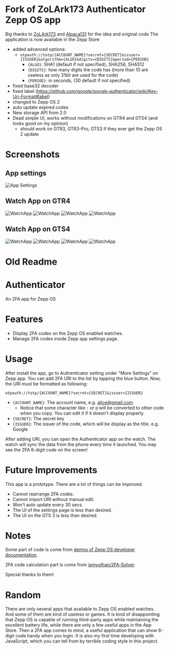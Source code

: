 # Fork of ZoLArk173 Authenticator Zepp OS app

Big thanks to [ZoLArk173](https://github.com/ZoLArk173) and [Alpaca131](https://github.com/Alpaca131) for the idea and original code
The application is now available in the Zepp Store

- added advanced options:
  - `otpauth://totp/{ACCOUNT_NAME}?secret={SECRET}&issuer={ISSUER}&algorithm={ALGO}&digits={DIGITS}&period={PERIOD}`
    - `{ALGO}`: SHA1 (default if not specified), SHA256, SHA512
    - `{DIGITS}`: how many digits the code has (more than 10 are useless as only 31bit are used for the code)
    - `{PERIOD}`: in seconds, (30 default if not specified)
- fixed base32 decoder
- fixed label (https://github.com/google/google-authenticator/wiki/Key-Uri-Format#label)
- changed to Zepp OS 2
- auto update expired codes
- New storage API from 2.0
- Dead simple UI, works without modifications on GTR4 and GTS4 (and looks good on my opinion)
  - should work on GTR3, GTR3-Pro, GTS3 if they ever get the Zepp OS 2 update

# Screenshots
## App settings
![App Settings](assets/phone_settings.jpg)
## Watch App on GTR4
![WatchApp](assets/gtr/overview.png)
![WatchApp](assets/gtr/TOTP1.png)
![WatchApp](assets/gtr/TOTP2.png)
![WatchApp](assets/gtr/TOTP3.png)
## Watch App on GTS4
![WatchApp](assets/gts/orig/overview.png)
![WatchApp](assets/gts/orig/TOTP1.png)
![WatchApp](assets/gts/orig/TOTP2.png)
![WatchApp](assets/gts/orig/TOTP3.png)

# Old Readme
# Authenticator

An 2FA app for Zepp OS

# Features

- Display 2FA codes on the Zepp OS enabled watches.
- Manage 2FA codes inside Zepp app settings page.

# Usage

After install the app, go to Authenticator setting under "More Settings" on Zepp app. You can add 2FA URI to the list by tapping the blue button.
Now, the URI must be formatted as following:

```
otpauth://totp/{ACCOUNT_NAME}?secret={SECRET}&issuer={ISSUER}
```

- `{ACCOUNT_NAME}`: The account name, e.g. alice@gmail.com
  - Notice that some character like `:` or `@` will be converted to other code when you copy. You can edit it if it doesn't display properly.
- `{SECRET}`: The secret key
- `{ISSUER}`: The issuer of the code, which will be display as the title. e.g. Google

After adding URI, you can open the Authenticator app on the watch. The watch will sync the data from the phone every time it launched. You may see the 2FA 6-digit code on the screen!

# Future Improvements

This app is a prototype. There are a lot of things can be improved.

- Cannot rearrange 2FA codes.
- Cannot import URI without manual edit.
- Won't auto update every 30 secs.
- The UI of the settings page is less than desired.
- The UI on the GTS 3 is less than desired.

# Notes

Some part of code is come from [demos of Zepp OS developer documentation](https://github.com/zepp-health/zeppos-samples).

2FA code calculation part is come from [iamyuthan/2FA-Solver](https://github.com/iamyuthan/2FA-Solver).

Special thanks to them!

# Random

There are only several apps that available to Zepp OS enabled watches. And some of them are kind of useless or games. It is kind of disappointing that Zepp OS is capable of running third-party apps while maintaining the excellent battery life, while there are only a few useful apps in the App Store. Then a 2FA app comes to mind,  a useful application that can show 6-digit code handy when you login. It is also my first time developing with JavaScript, which you can tell from by terrible coding style in this project.
